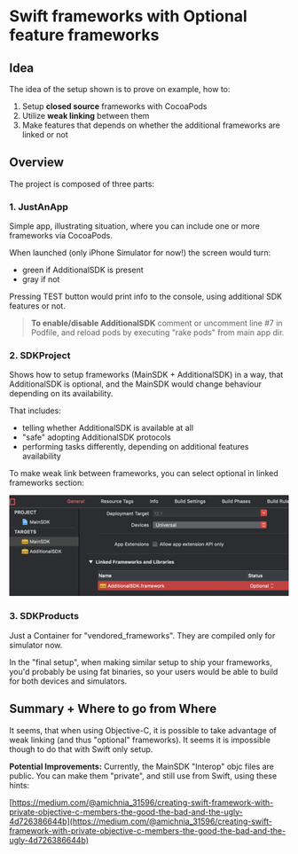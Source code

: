 # Swift frameworks with Optional feature frameworks

## Idea

The idea of the setup shown is to prove on example, how to:

1. Setup **closed source** frameworks with CocoaPods
2. Utilize **weak linking** between them
3. Make features that depends on whether the additional frameworks are linked or not

## Overview

The project is composed of three parts:

### 1. JustAnApp

Simple app, illustrating situation, where you can include one or more frameworks via CocoaPods.

When launched (only iPhone Simulator for now!) the screen would turn:
- green if AdditionalSDK is present
- gray if not

Pressing TEST button would print info to the console, using additional SDK features or not.

> __To enable/disable AdditionalSDK__ comment or uncomment line \#7 in Podfile, and reload pods by executing "rake pods" from main app dir.

### 2. SDKProject

Shows how to setup frameworks (MainSDK + AdditionalSDK) in a way, that AdditionalSDK is optional, and the MainSDK would change behaviour depending on its availability.

That includes:
- telling whether AdditionalSDK is available at all
- "safe" adopting AdditionalSDK protocols
- performing tasks differently, depending on additional features availability

To make weak link between frameworks, you can select optional in linked frameworks section:

![weak linking](./framework-weak-linking.png)

### 3. SDKProducts

Just a Container for "vendored_frameworks". They are compiled only for simulator now.

In the "final setup", when making similar setup to ship your frameworks, you'd probably be using fat binaries, so your users would be able to build for both devices and simulators.

## Summary + Where to go from Where

It seems, that when using Objective-C, it is possible to take advantage of weak linking (and thus "optional" frameworks). It seems it is impossible though to do that with Swift only setup.

__Potential Improvements:__ Currently, the MainSDK "Interop" objc files are public. You can make them "private", and still use from Swift, using these hints:

[https://medium.com/@amichnia_31596/creating-swift-framework-with-private-objective-c-members-the-good-the-bad-and-the-ugly-4d726386644b](https://medium.com/@amichnia_31596/creating-swift-framework-with-private-objective-c-members-the-good-the-bad-and-the-ugly-4d726386644b)
